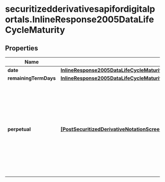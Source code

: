 # securitizedderivativesapifordigitalportals.InlineResponse2005DataLifeCycleMaturity

## Properties

Name | Type | Description | Notes
------------ | ------------- | ------------- | -------------
**date** | [**InlineResponse2005DataLifeCycleMaturityDate**](InlineResponse2005DataLifeCycleMaturityDate.md) |  | [optional] 
**remainingTermDays** | [**InlineResponse2005DataLifeCycleMaturityRemainingTermDays**](InlineResponse2005DataLifeCycleMaturityRemainingTermDays.md) |  | [optional] 
**perpetual** | [**[PostSecuritizedDerivativeNotationScreenerValueRangesGetDataLifeCycleMaturityPerpetualItems]**](PostSecuritizedDerivativeNotationScreenerValueRangesGetDataLifeCycleMaturityPerpetualItems.md) | Indicates whether perpetual and non-perpetual securitized derivatives are among the results. A perpetual securitized derivative is one that does not mature. | [optional] 


